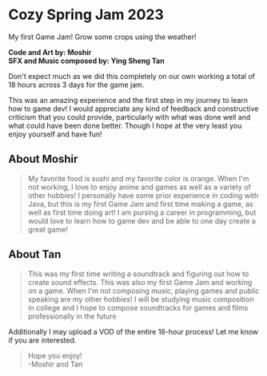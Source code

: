 # Cozy Spring Jam 2023
My first Game Jam! Grow some crops using the weather!

**Code and Art by: Moshir**  
**SFX and Music composed by: Ying Sheng Tan**

Don't expect much as we did this completely on our own working a total of 18 hours across 3 days for the game jam. 

This was an amazing experience and the first step in my journey to learn how to game dev! I would appreciate any kind of feedback and constructive criticism that you could provide, particularly with what was done well and what could have been done better. Though I hope at the very least you enjoy yourself and have fun!

## About Moshir  

 >My favorite food is sushi and my favorite color is orange. When I'm not working, I love to enjoy anime and games as well as a variety of other hobbies! I personally have some prior experience in coding with Java, but this is my first Game Jam and first time making a game, as well as first time doing art! I am pursing a career in programming, but would love to learn how to game dev and be able to one day create a great game! 

## About Tan  

 >This was my first time writing a soundtrack and figuring out how to create sound effects. This was also my first Game Jam and working on a game. When I'm not composing music, playing games and public speaking are my other hobbies! I will be studying music composition in college and I hope to compose soundtracks for games and films professionally in the future

Additionally I may upload a VOD of the entire 18-hour process! Let me know if you are interested.

>Hope you enjoy!  
-Moshir and Tan
